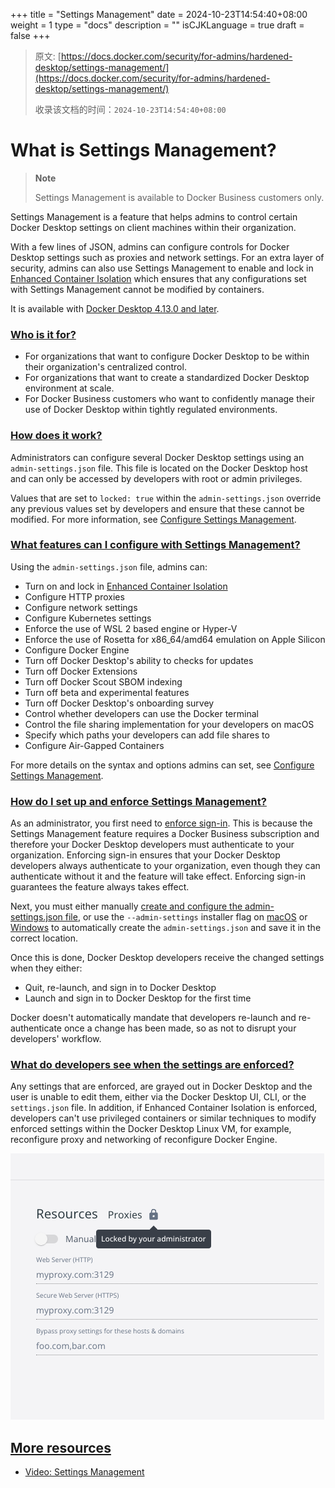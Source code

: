 +++
title = "Settings Management"
date = 2024-10-23T14:54:40+08:00
weight = 1
type = "docs"
description = ""
isCJKLanguage = true
draft = false
+++

> 原文: [https://docs.docker.com/security/for-admins/hardened-desktop/settings-management/](https://docs.docker.com/security/for-admins/hardened-desktop/settings-management/)
>
> 收录该文档的时间：`2024-10-23T14:54:40+08:00`

# What is Settings Management?

> **Note**
>
> Settings Management is available to Docker Business customers only.

Settings Management is a feature that helps admins to control certain Docker Desktop settings on client machines within their organization.

With a few lines of JSON, admins can configure controls for Docker Desktop settings such as proxies and network settings. For an extra layer of security, admins can also use Settings Management to enable and lock in [Enhanced Container Isolation](https://docs.docker.com/security/for-admins/hardened-desktop/enhanced-container-isolation/) which ensures that any configurations set with Settings Management cannot be modified by containers.

It is available with [Docker Desktop 4.13.0 and later](https://docs.docker.com/desktop/release-notes/).

### [Who is it for?](https://docs.docker.com/security/for-admins/hardened-desktop/settings-management/#who-is-it-for)

- For organizations that want to configure Docker Desktop to be within their organization's centralized control.
- For organizations that want to create a standardized Docker Desktop environment at scale.
- For Docker Business customers who want to confidently manage their use of Docker Desktop within tightly regulated environments.

### [How does it work?](https://docs.docker.com/security/for-admins/hardened-desktop/settings-management/#how-does-it-work)

Administrators can configure several Docker Desktop settings using an `admin-settings.json` file. This file is located on the Docker Desktop host and can only be accessed by developers with root or admin privileges.

Values that are set to `locked: true` within the `admin-settings.json` override any previous values set by developers and ensure that these cannot be modified. For more information, see [Configure Settings Management](https://docs.docker.com/security/for-admins/hardened-desktop/settings-management/configure/#step-two-configure-the-settings-you-want-to-lock-in).

### [What features can I configure with Settings Management?](https://docs.docker.com/security/for-admins/hardened-desktop/settings-management/#what-features-can-i-configure-with-settings-management)

Using the `admin-settings.json` file, admins can:

- Turn on and lock in [Enhanced Container Isolation](https://docs.docker.com/security/for-admins/hardened-desktop/enhanced-container-isolation/)
- Configure HTTP proxies
- Configure network settings
- Configure Kubernetes settings
- Enforce the use of WSL 2 based engine or Hyper-V
- Enforce the use of Rosetta for x86_64/amd64 emulation on Apple Silicon
- Configure Docker Engine
- Turn off Docker Desktop's ability to checks for updates
- Turn off Docker Extensions
- Turn off Docker Scout SBOM indexing
- Turn off beta and experimental features
- Turn off Docker Desktop's onboarding survey
- Control whether developers can use the Docker terminal
- Control the file sharing implementation for your developers on macOS
- Specify which paths your developers can add file shares to
- Configure Air-Gapped Containers

For more details on the syntax and options admins can set, see [Configure Settings Management](https://docs.docker.com/security/for-admins/hardened-desktop/settings-management/configure/).

### [How do I set up and enforce Settings Management?](https://docs.docker.com/security/for-admins/hardened-desktop/settings-management/#how-do-i-set-up-and-enforce-settings-management)

As an administrator, you first need to [enforce sign-in](https://docs.docker.com/security/for-admins/enforce-sign-in/). This is because the Settings Management feature requires a Docker Business subscription and therefore your Docker Desktop developers must authenticate to your organization. Enforcing sign-in ensures that your Docker Desktop developers always authenticate to your organization, even though they can authenticate without it and the feature will take effect. Enforcing sign-in guarantees the feature always takes effect.

Next, you must either manually [create and configure the admin-settings.json file](https://docs.docker.com/security/for-admins/hardened-desktop/settings-management/configure/), or use the `--admin-settings` installer flag on [macOS](https://docs.docker.com/desktop/install/mac-install/#install-from-the-command-line) or [Windows](https://docs.docker.com/desktop/install/windows-install/#install-from-the-command-line) to automatically create the `admin-settings.json` and save it in the correct location.

Once this is done, Docker Desktop developers receive the changed settings when they either:

- Quit, re-launch, and sign in to Docker Desktop
- Launch and sign in to Docker Desktop for the first time

Docker doesn't automatically mandate that developers re-launch and re-authenticate once a change has been made, so as not to disrupt your developers' workflow.

### [What do developers see when the settings are enforced?](https://docs.docker.com/security/for-admins/hardened-desktop/settings-management/#what-do-developers-see-when-the-settings-are-enforced)

Any settings that are enforced, are grayed out in Docker Desktop and the user is unable to edit them, either via the Docker Desktop UI, CLI, or the `settings.json` file. In addition, if Enhanced Container Isolation is enforced, developers can't use privileged containers or similar techniques to modify enforced settings within the Docker Desktop Linux VM, for example, reconfigure proxy and networking of reconfigure Docker Engine.

![Proxy settings grayed out](_index_img/grayed-setting.png)

## [More resources](https://docs.docker.com/security/for-admins/hardened-desktop/settings-management/#more-resources)

- [Video: Settings Management](https://www.youtube.com/watch?v=I9oJOJ1P9PQ)
